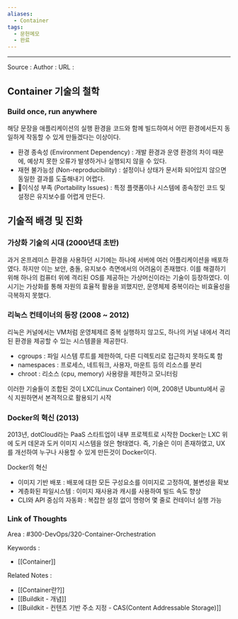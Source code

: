 ```yaml
---
aliases:
  - Container
tags:
  - 문헌메모
  - 완료
---
```



---


Source :
Author : 
URL :

## Container 기술의 철학 
### Build once, run anywhere
해당 문장을 애플리케이션의 실행 환경을 코드와 함께 빌드하여서 어떤 환경에서든지 동일하게 작동할 수 있게 만들겠다는 이상이다.
- 환경 종속성 (Environment Dependency) : 개발 환경과 운영 환경의 차이 때문에, 예상치 못한 오류가 발생하거나 실행되지 않을 수 있다.
- 재현 불가능성 (Non-reproducibility) : 설정이나 상태가 문서화 되어있지 않으면 동일한 결과를 도출해내기 어렵다.
- 이식성 부족 (Portability Issues) : 특정 플랫폼이나 시스템에 종속정인 코드 및 설정은 유지보수를 어렵게 만든다.

## 기술적 배경 및 진화
### 가상화 기술의 시대 (2000년대 초반)
과거 온프레미스 환경을 사용하던 시기에는 하나에 서버에 여러 어플리케이션을 배포하였다. 하지만 이는 보안, 충돌, 유지보수 측면에서의 어려움이 존재했다. 이를 해결하기 위해 하나의 컴퓨터 위에 격리된 OS를 제공하는 가상머신이라는 기술이 등장하였다. 이 시기는 가상화를 통해 자원의 효율적 활용을 꾀했지만, 운영체제 중복이라는 비효율성을 극복하지 못했다.

### 리눅스 컨테이너의 등장 (2008 ~ 2012)
리눅은 커널에서는 VM처럼 운영체제르 중복 실행하지 않고도, 하나의 커널 내에서 격리된 환경을 제공할 수 있는 시스템콜을 제공한다.
- cgroups : 파일 시스템 루트를 제한하여, 다른 디렉토리로 접근하지 못하도록 함
- namespaces : 프로세스, 네트워크, 사용자, 마운트 등의 리소스를 분리
- chroot : 리소스 (cpu, memory) 사용량을 제한하고 모니터링

이러한 기술들이 조합된 것이 LXC(Linux Container) 이며, 2008년 Ubuntu에서 공식 지원하면서 본격적으로 활용되기 시작

### Docker의 혁신 (2013)
2013년, dotCloud라는 PaaS 스타트업이 내부 프로젝트로 시작한 Docker는 LXC 위에 도커 데몬과 도커 이미지 시스템을 얹은 형태였다.
즉, 기술은 이미 존재하였고, UX를 개선하여 누구나 사용할 수 있게 만든것이 Docker이다.

Docker의 혁신
- 이미지 기반 배포 : 배포에 대한 모든 구성요소를 이미지로 고정하여, 불변성을 확보
- 계층화된 파일시스템 : 이미지 재사용과 캐시를 사용하여 빌드 속도 향상
- CLI와 API 중심의 자동화 : 복잡한 설정 없이 명령어 몇 줄로 컨테이너 실행 가능

### Link of Thoughts
Area : #300-DevOps/320-Container-Orchestration 

Keywords :
- [[Container]]

Related Notes : 
- [[Container란?]]
- [[Buildkit - 개념]]
- [[Buildkit - 컨텐츠 기반 주소 지정 - CAS(Content Addressable Storage)]]